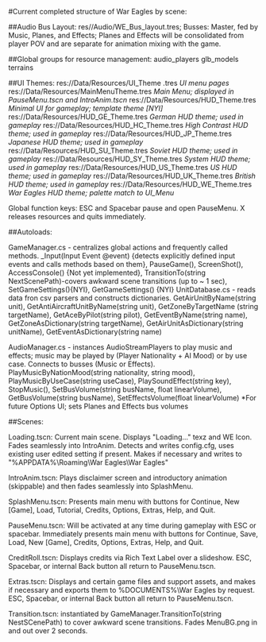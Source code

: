 #Current completed structure of War Eagles by scene:

##Audio Bus Layout: res//Audio/WE_Bus_layout.tres; Busses: Master, fed by Music, Planes, and Effects;  Planes and Effects will be consolidated from player POV and are separate for animation mixing with the game.

##Global groups for resource management:
audio_players
glb_models
terrains

##UI Themes: res://Data/Resources/UI_Theme .tres  *UI menu pages*
		   res://Data/Resources/MainMenuTheme.tres  *Main Menu; displayed in PauseMenu.tscn and IntroAnim.tscn*
		   res://Data/Resources/HUD_Theme.tres  *Minimal UI for gameplay; template theme [NYI]*
		   res://Data/Resources/HUD_GE_Theme.tres  *German HUD theme; used in gameplay*
		   res://Data/Resources/HUD_HC_Theme.tres  *High Contrast HUD theme; used in gameplay*
		   res://Data/Resources/HUD_JP_Theme.tres  *Japanese HUD theme; used in gameplay*
		   res://Data/Resources/HUD_SU_Theme.tres  *Soviet HUD theme; used in gameplay*
		   res://Data/Resources/HUD_SY_Theme.tres  *System HUD theme; used in gameplay*
		   res://Data/Resources/HUD_US_Theme.tres  *US HUD theme; used in gameplay*
		   res://Data/Resources/HUD_UK_Theme.tres  *British HUD theme; used in gameplay*
		   res://Data/Resources/HUD_WE_Theme.tres  *War Eagles HUD theme; palette match to UI_Menu*

Global function keys: ESC and Spacebar pause and open PauseMenu.
X releases resources and quits immediately.

		    
##Autoloads:

GameManager.cs - centralizes global actions and frequently called methods.
	 _Input(Input Event @event) {detects explicitly defined input events and calls methods based on them}, PauseGame(), ScreenShot(), AccessConsole() {Not yet implemented}, TransitionTo(string NextScenePath)-covers awkward scene transitions (up to ~ 1 sec), SetGameSettings(){NYI}, GetGameSettings() {NYI}
UnitDatabase.cs - reads data fron csv parsers and constructs dictionaries.
	GetAirUnitByName(string unit), GetAntiAircraftUnitByName(string unit), GetZoneByTargetName		(string targetName), GetAceByPilot(string pilot), GetEventByName(string name), 		GetZoneAsDictionary(string targetName), GetAirUnitAsDictionary(string unitName), 		GetEventAsDictionary(string name)

AudioManager.cs - instances AudioStreamPlayers to play music and effects; music may be played by (Player Nationality + AI Mood) or by use case.  Connects to busses (Music or Effects).
	PlayMusicByNationMood(string nationality, string mood), PlayMusicByUseCase(string useCase),  		PlaySoundEffect(string key), StopMusic(), SetBusVolume(string busName, float linearVolume), 		GetBusVolume(string busName), SetEffectsVolume(float linearVolume) *For future Options UI; sets 	Planes and Effects bus volumes

##Scenes:

Loading.tscn:  Current main scene. Displays "Loading..." texz and WE Icon. Fades seamlessly into IntroAnim.  Detects and writes config.cfg, uses existing user edited setting if present.  Makes if necessary and writes to "%APPDATA%\Roaming\War Eagles\War Eagles"

IntroAnim.tscn: Plays disclaimer screen and introductory animation (skippable) and then fades seamlessly into SplashMenu. 

SplashMenu.tscn:  Presents main menu with buttons for Continue, New [Game], Load, Tutorial, Credits, Options, Extras, Help, and Quit.

PauseMenu.tscn: Will be activated at any time during gameplay with ESC or spacebar.  Immediately presents main menu with buttons for Continue, Save, Load, New [Game], Credits, Options, Extras, Help, and Quit.

CreditRoll.tscn: Displays credits via Rich Text Label over a slideshow.  ESC, Spacebar, or internal Back button all return to PauseMenu.tscn.

Extras.tscn: Displays and certain game files and support assets, and  makes if necessary and exports them to %DOCUMENTS%\War Eagles by request.  ESC, Spacebar, or internal Back button all return to PauseMenu.tscn.

Transition.tscn: instantiated by GameManager.TransitionTo(string NestSCenePath) to cover awkward scene transitions. Fades MenuBG.png in and out over 2 seconds.